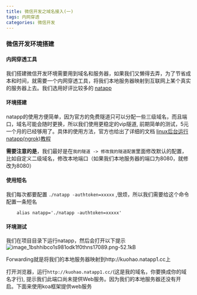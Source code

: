 ```yaml
---
title: 微信开发之域名接入(一)
tags: 内网穿透
categories: 微信开发
---
```


### 微信开发环境搭建

#### 内网穿透工具

我们搭建微信开发环境需要用到域名和服务器，如果我们又懒得去弄，为了节省成本和时间，就需要一个内网穿透工具，将我们本地服务器映射到互联网上某个真实的服务器上去。我们选用好评比较多的 [natapp](https://natapp.cn/)

#### 环境搭建

natapp的使用方便简单，因为官方的免费隧道只可以分配一些三级域名，而且端口，域名可能会随时更换，所以我们使用更稳定的vip隧道, 前期简单的测试，5元一个月的已经够用了。具体的使用方法，官方也给出了详细的文档 
[linux后台运行natapp(ngrok)教程](https://natapp.cn/article/nohup)

**需要注意的是**，我们最好是在`我的隧道 -> 修改我的隧道配置`里面修改默认的配置，比如自定义二级域名，修改本地端口（如果我们本地服务器的端口为8080，就修改为8080）


#### 使用短名

我们每次都要配置 `./natapp -authtoken=xxxxx` ,很烦，所以我们需要给这个命令配置一条短名

```shell
    alias natapp='./natapp -authtoken=xxxxx'
```


#### 环境测试
我们在项目目录下运行natapp，然后会打开以下提示
![image_1bshhibco1s981odk1f0thns17089.png-52.1kB][1]

Forwarding就是将我们的本地服务器映射到http://kuohao.natapp1.cc上

打开浏览器，运行`http://kuohao.natapp1.cc/`(这是我的域名，你要换成你的域名才行), 提示我们此端口尚未提供Web服务。因为我们的本地服务器还没有开启。下面来使用koa框架提供web服务


  [1]: http://static.zybuluo.com/kuo-hao/caxfm3prn5tqnc6kokid4lx8/image_1bshhibco1s981odk1f0thns17089.png